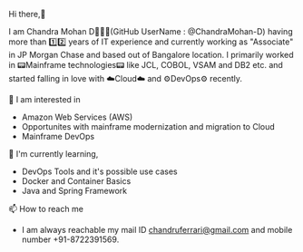 Hi there,👋

I am Chandra Mohan D👨🏻‍💻(GitHub UserName : @ChandraMohan-D) having more than 1️⃣2️⃣ years of IT experience and currently working as "Associate" in JP Morgan Chase and based out of Bangalore location.
I primarily worked in 📟Mainframe technologies📟 like JCL, COBOL, VSAM and DB2 etc. and started falling in love with ☁️Cloud☁️ and ⚙️DevOps⚙️ recently.

👀 I am interested in 

- Amazon Web Services (AWS)
- Opportunites with mainframe modernization and migration to Cloud 
- Mainframe DevOps

🌱 I'm currently learning,
- DevOps Tools and it's possible use cases
- Docker and Container Basics
- Java and Spring Framework

📫 How to reach me
- I am always reachable my mail ID chandruferrari@gmail.com and mobile number +91-8722391569.

<!---
ChandraMohan-D/ChandraMohan-D is a ✨ special ✨ repository because its `README.md` (this file) appears on your GitHub profile.
You can click the Preview link to take a look at your changes.
--->
